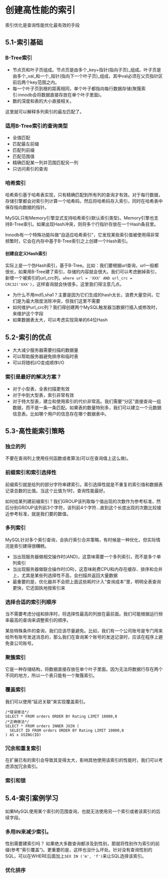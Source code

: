 # 创建高性能的索引

索引优化是查询性能优化最有效的手段

## 5.1-索引基础

### B-Tree索引

* 节点页和叶子页组成。节点页是由多个_key+指针(指向子页)_组成。叶子页是由多个_val_和一个_指针(指向下一个叶子页)_组成，其中val必须在父页指针区前后两个key范围之内。
* 每一个叶子页到根的距离相同，单个叶子都指向每行数据存储(聚簇索引:innodb会将数据直接存放在单个叶子里面)。
* 数的深度和表的大小直接相关。

这里就可以解释多列索引的最左匹配了。

### 适用B-Tree索引的查询类型

* 全值匹配
* 匹配最左前缀
* 匹配列前缀
* 匹配范围值
* 精确匹配某一列并范围匹配另一列
* 只访问索引的查询

### 哈希索引

哈希索引基于哈希表实现，只有精确匹配到所有列的查询才有效。对于每行数据，存储引擎都会对索引列计算一个哈希码，然后将哈希码存入索引，同时在哈希表中保存指向数据的指针。

MySQL只有Memory引擎显式支持哈希索引(默认索引类型)。Memory引擎也支持B-Tree索引。如果出现Hash冲突，则将多个行指针存放在一个Hash条目里。

Innodb有一个特殊功能叫做“自适应哈希索引”，它发现某些索引值被使用得非常频繁时，它会在内存中基于B-Tree索引之上创建一个Hash索引。

#### 创建自定义Hash索引

实际上是一个伪Hash索引，基于B-Tree。比如：我们要根据url查询，url一般都很长，如果用B-Tree建了索引，存储的内容就会很大。我们可以考虑删掉索引，新增一个被索引的url_crc列，`where url = 'XXX' AND url_crc = CRC32('XXX')`，这样查询就会快很多。这里我们得注意几点。

* 为什么不用md5,sha1？主要是因为它们生成的hash太长，浪费大量空间，它们是为最大限度消除冲突，但我们这里不需要
* 如何维护url_crc列？我们得创建两个MySQL触发器当数据行插入或修改时，来维护这个字段
* 如果数据表太大，可以考虑实现简单的64位Hash

## 5.2-索引的优点

* 大大减少服务器需要扫描的数据量
* 可以帮助服务器避免排序和临时表
* 可以将随机I/O变成顺序I/O

### 索引是最好的解决方案？

* 对于小型表，全表扫描更有效
* 对于中到大型表，索引非常有效
* 对于特大型表，建立和使用索引的代价非常高。我们需要“分区”直接查询一组数据，而不是一条一条匹配。如果表的数量特别多，我们可以建立一个元数据信息表。比如哪个用户的信息存在哪个数据表中。

## 5.3-高性能索引策略

### 独立的列

不要在查询列上使用任何函数或者算法(可以在查询值上这么做)。

### 前缀索引和索引选择性

前缀索引就是给列的部分字符串建索引。索引选择性就是不重复的索引值和数据表记录总数的比值。当这个比值为1时，查询性能最好。

如何给某列建前缀索引？我们GROUP该列取每个值出现的次数作为参考标准，然后分别GROUP该列前3个字符，该列前4个字符...直到这个长度出现的次数比较接近参考标准，就是我们要的数值。

### 多列索引

MySQL针对多个索引查询，会执行索引合并策略，有时候是一种优化，但实际情况是索引建得很糟糕。

* 当出现服务器做相交操作时(AND)，这意味需要一个多列索引，而不是多个单列索引
* 当出现服务器做联合操作时(OR)，这意味耗费CPU和内存在缓存、排序和合并上，尤其是某些列选择性不高，会扫描并返回大量数据
* 最重要的是，优化器并不会把上面这些耗时计入“查询成本”里，明明全表查询更快，它还固执地按索引来

### 选择合适的索引列顺序

当不需要考虑分组和排序时，将选择性最高的列放在最前面。我们可能根据运行频率最高的查询来调整索引的顺序。

某些特殊条件的查询，我们应该尽量避免。比如，我们有一个公司账号是专门用来给所有账号发送消息的，那么我们在查询某个账号的发送记录时，应该在程序上避免查公司账号。

### 聚簇索引

它是一种存储结构，将数据直接存放在单个叶子里面。因为无法将数据行存在两个不同的地方，所以一个表只能有一个聚簇索引。

### 覆盖索引

我们可以使用“延迟关联”来实现覆盖索引。
```
/*错误做法*/
SELECT * FROM orders ORDER BY Rating LIMIT 10000,0
/*正确做法*/
SELECT * FROM orders INNER JOIN (
  SELECT ID FROM orders ORDER BY Rating LIMIT 10000,0
) AS x USING(ID)
```

### 冗余和重复索引

在扩展已有的索引会导致其变得太大，影响其他使用该索引的性能时，我们可以考虑添加冗余索引。

### 索引和锁

## 5.4-索引案例学习

如果MySQL使用某个索引的范围查询，也就无法使用另一个索引或者该索引的后续字段。

### 多用IN来减少索引。

性别需要建索引吗？
如果绝大多数查询都涉及到性别，那就将性别作为索引的前缀(参考“索引覆盖”)。更重要的是，这样也没什么坏处。针对没有查询性别的SQL，可以在WHERE后面加上`SEX IN ('m', 'f')`来让SQL选择该索引。

### 优化排序
